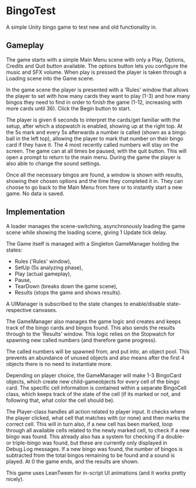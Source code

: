 # BingoTest
A simple Unity bingo game to test new and old functionality in.

## Gameplay
The game starts with a simple Main Menu scene with only a Play, Options, Credits and Quit button available. The options button lets you configure the music and SFX volume. When play is pressed the player is taken through a Loading scene into the Game scene.

In the game scene the player is presented with a 'Rules' window that allows the player to set with how many cards they want to play (1-3) and how many bingos they need to find in order to finish the game (1-12, increasing with more cards until 36). Click the Begin button to start.

The player is given 6 seconds to interpret the cards/get familiar with the setup, after which a stopwatch is enabled, showing up at the right top. At the 5s mark and every 5s afterwards a number is called (shown as a bingo ball in the left top), allowing the player to mark that number on their bingo card if they have it. The 4 most recently called numbers will stay on the screen.
The game can at all times be paused, with the quit button. This will open a prompt to return to the main menu. During the game the player is also able to change the sound settings.

Once all the necessary bingos are found, a window is shown with results, showing their chosen options and the time they completed it in. They can choose to go back to the Main Menu from here or to instantly start a new game. No data is saved.

## Implementation
A loader manages the scene-switching, asynchronously loading the game scene while showing the loading scene, giving 1 Update tick delay.

The Game itself is managed with a Singleton GameManager holding the states: 
- Rules ('Rules' window), 
- SetUp (5s analyzing phase),
- Play (actual gameplay), 
- Pause,
- TearDown (breaks down the game scene),
- Results (stops the game and shows results).

A UIManager is subscribed to the state changes to enable/disable state-respective canvases.

The GameManager also manages the game logic and creates and keeps track of the bingo cards and bingos found. This also sends the results through to the 'Results' window. This logic relies on the Stopwatch for spawning new called numbers (and therefore game progress).

The called numbers will be spawned from, and put into, an object pool. This prevents an abundance of unused objects and also means after the first 4 objects there is no need to instantiate more.

Depending on player choice, the GameManager will make 1-3 BingoCard objects, which create new child-gameobjects for every cell of the bingo card. The specific cell information is contained within a separate BingoCell class, which keeps track of the state of the cell (if its marked or not, and following that, what color the cell should be).

The Player-class handles all action related to player input. It checks where the player clicked, what cell that matches with (or none) and then marks the correct cell. This will in turn also, if a new cell has been marked, loop through all available cells related to the newly marked cell, to check if a new bingo was found. This already also has a system for checking if a double- or triple-bingo was found, but these are currently only displayed in Debug.Log messages. If a new bingo was found, the number of bingos is subtracted from the total bingos remaining to be found and a sound is played. At 0 the game ends, and the results are shown.

This game uses LeanTween for in-script UI animations (and it works pretty nicely).
